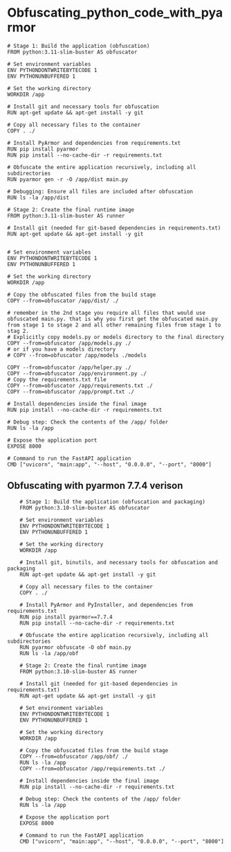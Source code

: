 # Obfuscating_python_code_with_pyarmor

    # Stage 1: Build the application (obfuscation)
    FROM python:3.11-slim-buster AS obfuscator
    
    # Set environment variables
    ENV PYTHONDONTWRITEBYTECODE 1
    ENV PYTHONUNBUFFERED 1
    
    # Set the working directory
    WORKDIR /app
    
    # Install git and necessary tools for obfuscation
    RUN apt-get update && apt-get install -y git
    
    # Copy all necessary files to the container
    COPY . ./
    
    # Install PyArmor and dependencies from requirements.txt
    RUN pip install pyarmor
    RUN pip install --no-cache-dir -r requirements.txt
    
    # Obfuscate the entire application recursively, including all subdirectories
    RUN pyarmor gen -r -O /app/dist main.py
    
    # Debugging: Ensure all files are included after obfuscation
    RUN ls -la /app/dist
    
    # Stage 2: Create the final runtime image
    FROM python:3.11-slim-buster AS runner
    
    # Install git (needed for git-based dependencies in requirements.txt)
    RUN apt-get update && apt-get install -y git
    
    
    # Set environment variables
    ENV PYTHONDONTWRITEBYTECODE 1
    ENV PYTHONUNBUFFERED 1
    
    # Set the working directory
    WORKDIR /app
    
    # Copy the obfuscated files from the build stage
    COPY --from=obfuscator /app/dist/ ./
    
    # remember in the 2nd stage you require all files that would use obfuscated main.py. that is why you first get the obfuscated main.py from stage 1 to stage 2 and all other remaining files from stage 1 to stag 2.
    # Explicitly copy models.py or models directory to the final directory
    COPY --from=obfuscator /app/models.py ./
    # or if you have a models directory
    # COPY --from=obfuscator /app/models ./models
    
    COPY --from=obfuscator /app/helper.py ./
    COPY --from=obfuscator /app/environment.py ./
    # Copy the requirements.txt file
    COPY --from=obfuscator /app/requirements.txt ./
    COPY --from=obfuscator /app/prompt.txt ./
    
    # Install dependencies inside the final image
    RUN pip install --no-cache-dir -r requirements.txt
    
    # Debug step: Check the contents of the /app/ folder
    RUN ls -la /app
    
    # Expose the application port
    EXPOSE 8000
    
    # Command to run the FastAPI application
    CMD ["uvicorn", "main:app", "--host", "0.0.0.0", "--port", "8000"]

## Obfuscating with pyarmon 7.7.4 verison

        # Stage 1: Build the application (obfuscation and packaging)
        FROM python:3.10-slim-buster AS obfuscator
        
        # Set environment variables
        ENV PYTHONDONTWRITEBYTECODE 1
        ENV PYTHONUNBUFFERED 1
        
        # Set the working directory
        WORKDIR /app
        
        # Install git, binutils, and necessary tools for obfuscation and packaging
        RUN apt-get update && apt-get install -y git
        
        # Copy all necessary files to the container
        COPY . ./
        
        # Install PyArmor and PyInstaller, and dependencies from requirements.txt
        RUN pip install pyarmor==7.7.4
        RUN pip install --no-cache-dir -r requirements.txt
        
        # Obfuscate the entire application recursively, including all subdirectories
        RUN pyarmor obfuscate -O obf main.py
        RUN ls -la /app/obf
        
        # Stage 2: Create the final runtime image
        FROM python:3.10-slim-buster AS runner
        
        # Install git (needed for git-based dependencies in requirements.txt)
        RUN apt-get update && apt-get install -y git
        
        # Set environment variables
        ENV PYTHONDONTWRITEBYTECODE 1
        ENV PYTHONUNBUFFERED 1
        
        # Set the working directory
        WORKDIR /app
        
        # Copy the obfuscated files from the build stage
        COPY --from=obfuscator /app/obf/ ./
        RUN ls -la /app
        COPY --from=obfuscator /app/requirements.txt ./
        
        # Install dependencies inside the final image
        RUN pip install --no-cache-dir -r requirements.txt
        
        # Debug step: Check the contents of the /app/ folder
        RUN ls -la /app
        
        # Expose the application port
        EXPOSE 8000
        
        # Command to run the FastAPI application
        CMD ["uvicorn", "main:app", "--host", "0.0.0.0", "--port", "8000"]
